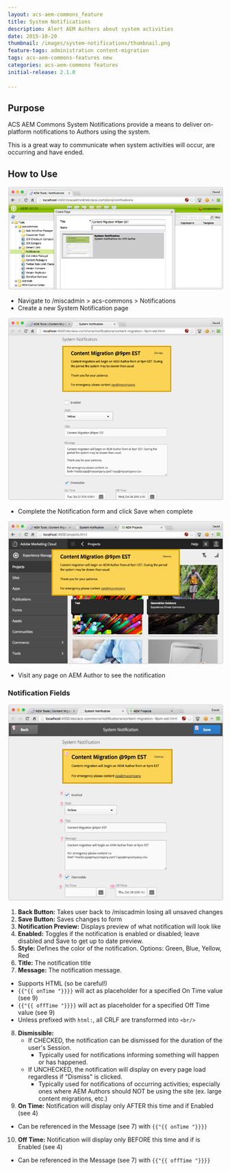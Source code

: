 ```yaml
---
layout: acs-aem-commons_feature
title: System Notifications
description: Alert AEM Authors about system activities
date: 2015-10-20
thumbnail: /images/system-notifications/thumbnail.png
feature-tags: administration content-migration
tags: acs-aem-commons-features new
categories: acs-aem-commons features
initial-release: 2.1.0

---
```


## Purpose

ACS AEM Commons System Notifications provide a means to deliver on-platform notifications to Authors using the system.

This is a great way to communicate when system activities will occur, are occurring and have ended.

## How to Use

![Create Notification Page](/acs-aem-commons/images/system-notifications/create-page.png)

* Navigate to /miscadmin > acs-commons > Notifications
* Create a new System Notification page

![Create Notification](/acs-aem-commons/images/system-notifications/create-notification.png)

* Complete the Notification form and click Save when complete

![See Notification](/acs-aem-commons/images/system-notifications/notification-display.png)

* Visit any page on AEM Author to see the notification

### Notification Fields

![See Notification](/acs-aem-commons/images/system-notifications/legend.png)

1. **Back Button:** Takes user back to /miscadmin losing all unsaved changes
2. **Save Button:** Saves changes to form
3. **Notification Preview:** Displays preview of what notification will look like
4. **Enabled:** Toggles if the notification is enabled or disabled; leave disabled and Save to get up to date preview.
5. **Style:** Defines the color of the notification. Options: Green, Blue, Yellow, Red
6. **Title:** The notification title
7. **Message:** The notification message.
  * Supports HTML (so be careful!)
  * `{{"{{ onTime "}}}}` will act as placeholder for a specified On Time value (see 9)
  * `{{"{{ offTime "}}}}` will act as placeholder for a specified Off Time value (see 9)
  * Unless prefixed with `html:`, all CRLF are transformed into `<br/>`

8. **Dismissible:**
   * If CHECKED, the notification can be dismissed for the duration of the user's Session.
      * Typically used for notifications informing something will happen or has happened.
   * If UNCHECKED, the notification will display on every page load regardless if "Dismiss" is clicked.
      * Typically used for notifications of occurring activities; especially ones where AEM Authors should NOT be using the site (ex. large content migrations, etc.)
9. **On Time:** Notification will display only AFTER this time and if Enabled (see 4)
  * Can be referenced in the Message (see 7) with `{{"{{ onTime "}}}}`
10. **Off Time:** Notification will display only BEFORE this time and if is Enabled (see 4)
  * Can be referenced in the Message (see 7) with `{{"{{ offTime "}}}}`
